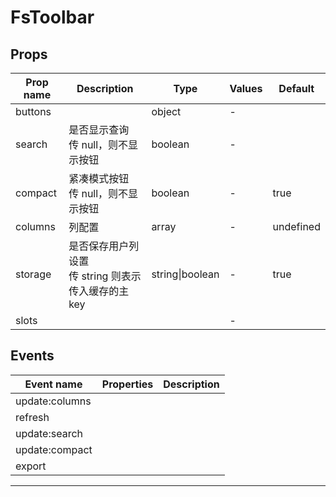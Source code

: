 # FsToolbar

## Props

| Prop name | Description                                            | Type            | Values | Default   |
| --------- | ------------------------------------------------------ | --------------- | ------ | --------- |
| buttons   |                                                        | object          | -      |           |
| search    | 是否显示查询<br>传 null，则不显示按钮                  | boolean         | -      |           |
| compact   | 紧凑模式按钮<br>传 null，则不显示按钮                  | boolean         | -      | true      |
| columns   | 列配置                                                 | array           | -      | undefined |
| storage   | 是否保存用户列设置<br>传 string 则表示传入缓存的主 key | string\|boolean | -      | true      |
| slots     |                                                        |                 | -      |           |

## Events

| Event name     | Properties | Description |
| -------------- | ---------- | ----------- |
| update:columns |            |
| refresh        |            |
| update:search  |            |
| update:compact |            |
| export         |            |

---
